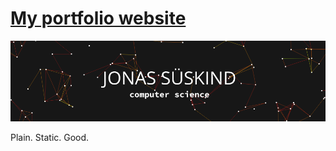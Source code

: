 # [My portfolio website](https://sueskind.dev)

![banner](img/readme-banner.png)

Plain. Static. Good.
